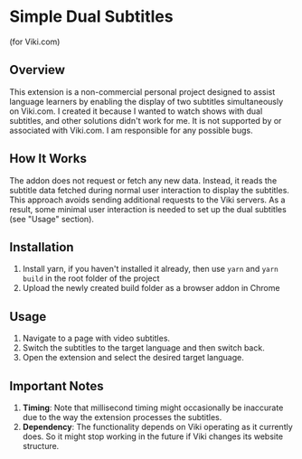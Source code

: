 # Simple Dual Subtitles
(for Viki.com)

## Overview

This extension is a non-commercial personal project designed to assist language learners by enabling the display of two subtitles simultaneously on Viki.com. I created it because I wanted to watch shows with dual subtitles, and other solutions didn't work for me. It is not supported by or associated with Viki.com. I am responsible for any possible bugs.

## How It Works

The addon does not request or fetch any new data. Instead, it reads the subtitle data fetched during normal user interaction to display the subtitles. This approach avoids sending additional requests to the Viki servers. As a result, some minimal user interaction is needed to set up the dual subtitles (see "Usage" section).

## Installation

1. Install yarn, if you haven't installed it already, then use `yarn` and `yarn build` in the root folder of the project
2. Upload the newly created build folder as a browser addon in Chrome

## Usage

1. Navigate to a page with video subtitles.
2. Switch the subtitles to the target language and then switch back.
3. Open the extension and select the desired target language.

## Important Notes
1. **Timing**: Note that millisecond timing might occasionally be inaccurate due to the way the extension processes the subtitles.
2. **Dependency**: The functionality depends on Viki operating as it currently does. So it might stop working in the future if Viki changes its website structure.
